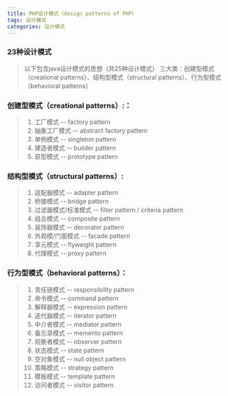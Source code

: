```yaml
---
title: PHP设计模式（design patterns of PHP）
tags: 设计模式
categories: 设计模式
---
```

### 23种设计模式  

> 以下包含java设计模式的思想（共25种设计模式）
> 三大类：创建型模式（creational patterns）、结构型模式（structural patterns）、行为型模式（behavioral patterns）  

### **创建型模式（creational patterns）:**：  
>1. 工厂模式 -- factory pattern  
>2. 抽象工厂模式 -- abstract factory pattern  
>3. 单例模式 -- singleton pattern  
>4. 建造者模式 -- builder pattern  
>5. 原型模式 -- prototype pattern  

### **结构型模式（structural patterns）:**  
>1. 适配器模式  --  adapter pattern
>2. 桥接模式    --  bridge pattern
>3. 过滤器模式/标准模式  --  filter pattern / criteria pattern
>4. 组合模式    --  composite pattern
>5. 装饰器模式  --  decorator pattern
>6. 外观模/门面模式  --  facade pattern
>7. 享元模式    --  flyweight pattern
>8. 代理模式    --  proxy pattern

### **行为型模式（behavioral patterns）：**  
>1. 责任链模式  --  responsibility pattern
>2. 命令模式    --  command pattern
>3. 解释器模式  --  expression pattern
>4. 迭代器模式  --  iterator pattern
>5. 中介者模式  -- mediator pattern
>6. 备忘录模式  --  memento pattern
>7. 观察者模式  --  observer pattern
>8. 状态模式    --  state pattern
>9. 空对象模式  --  null object pattern
>10. 策略模式   --  strategy pattern
>11. 模板模式   --  template pattern
>12. 访问者模式 --  visitor pattern